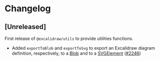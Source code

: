 # Changelog

## [Unreleased]

First release of `@excalidraw/utils` to provide utilities functions.

- Added `exportToBlob` and `exportToSvg` to export an Excalidraw diagram definition, respectively,
  to a [Blob](https://developer.mozilla.org/en-US/docs/Web/API/Blob) and
  to a [SVGElement](https://developer.mozilla.org/en-US/docs/Web/API/SVGElement) ([#2246](https://github.com/excalidraw/excalidraw/pull/2246))
